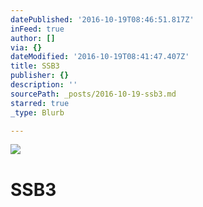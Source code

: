 ```yaml
---
datePublished: '2016-10-19T08:46:51.817Z'
inFeed: true
author: []
via: {}
dateModified: '2016-10-19T08:41:47.407Z'
title: SSB3
publisher: {}
description: ''
sourcePath: _posts/2016-10-19-ssb3.md
starred: true
_type: Blurb

---
```

![](https://the-grid-user-content.s3-us-west-2.amazonaws.com/f0fe4d40-7195-458e-ae71-c972d4ea1157.jpg)

# SSB3